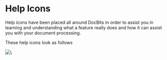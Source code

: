 # Help Icons

Help icons have been placed all around DocBits in order to assist you in learning and understanding what a feature really does and how it can assist you with your document processing.

These help icons look as follows

![](https://lh7-us.googleusercontent.com/9cj2CVAPV9xXYvofDFH0ZzMHDF3SEF4oEZ0K3gOAh2TYl1pJN5FpFjZzwbTZpAtAOZF7KV753-VPUPxW0dVKbPJ8zfGzwNBNvvoUy5Hl5UrXkrfi2EMrXQxOTdx5gafAC3Rwg7MsCUdkSOebB9b7Ctw)\
